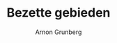 ---
title: "Bezette gebieden"
author: "Arnon Grunberg"
isbn: ""
isbn13: "9789048837014"
rating: "5"
publisher: "Lebowski "
pages: "432"
publishYear: "2020"
read: "2020"
goodreads_id: "50396604"
---